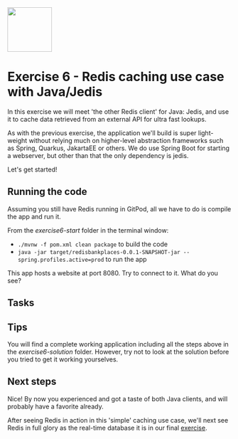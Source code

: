 <img src="../img/redis-logo-full-color-rgb.png" height=100/>

# Exercise 6 - Redis caching use case with Java/Jedis

In this exercise we will meet 'the other Redis client' for Java: Jedis, and use it to cache data retrieved from an external API for ultra fast lookups.

As with the previous exercise, the application we'll build is super light-weight without relying much on higher-level abstraction frameworks such as Spring, Quarkus, JakartaEE or others. We do use Spring Boot for starting a webserver, but other than that the only dependency is jedis. 

Let's get started!

## Running the code

Assuming you still have Redis running in GitPod, all we have to do is compile the app and run it.

From the *exercise6-start* folder in the terminal window:

- `./mvnw -f pom.xml clean package` to build the code
- `java -jar target/redisbankplaces-0.0.1-SNAPSHOT-jar --spring.profiles.active=prod` to run the app

This app hosts a website at port 8080. Try to connect to it. What do you see?

## Tasks

## Tips

You will find a complete working application including all the steps above in the *exercise6-solution* folder. However, try not to look at the solution before you tried to get it working yourselves.

## Next steps

Nice! By now you experienced and got a taste of both Java clients, and will probably have a favorite already. 

After seeing Redis in action in this 'simple' caching use case, we'll next see Redis in full glory as the real-time database it is in our final [exercise](exercise-7-start.md). 